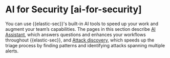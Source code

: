 # AI for Security [ai-for-security]

You can use {{elastic-sec}}'s built-in AI tools to speed up your work and augment your team’s capabilities. The pages in this section describe [AI Assistant](../../../solutions/security/ai/ai-assistant.md), which answers questions and enhances your workflows throughout {{elastic-sec}}, and [Attack discovery](../../../solutions/security/ai/attack-discovery.md), which speeds up the triage process by finding patterns and identifying attacks spanning multiple alerts.
